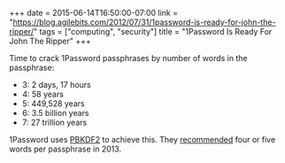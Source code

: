 +++
date = 2015-06-14T16:50:00-07:00
link = "https://blog.agilebits.com/2012/07/31/1password-is-ready-for-john-the-ripper/"
tags = ["computing", "security"]
title = "1Password Is Ready For John The Ripper"
+++

Time to crack 1Password passphrases by number of words in the passphrase:

- 3: 2 days, 17 hours
- 4: 58 years
- 5: 449,528 years
- 6: 3.5 billion years
- 7: 27 trillion years

1Password uses [PBKDF2](https://en.wikipedia.org/wiki/PBKDF2) to achieve this. They [recommended](https://blog.agilebits.com/2011/06/21/toward-better-master-passwords/) four or five words per passphrase in 2013.
